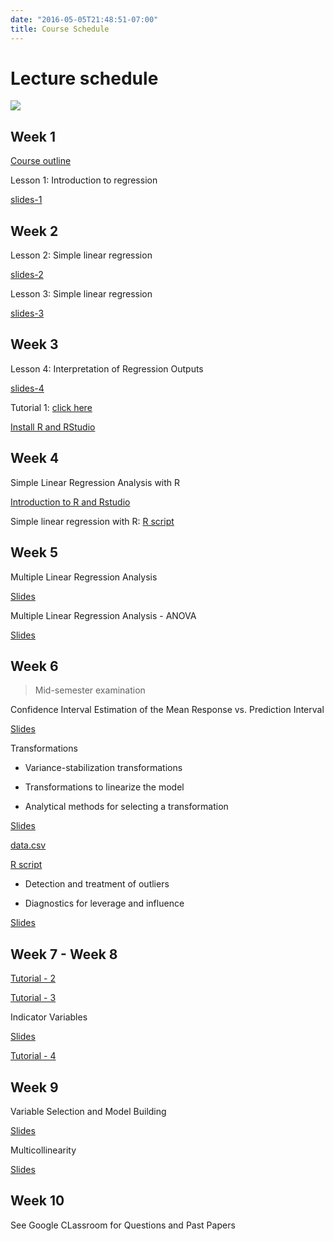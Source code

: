 ```yaml
---
date: "2016-05-05T21:48:51-07:00"
title: Course Schedule
---
```


# Lecture schedule


![](/regression/timetable.png)


## Week 1

[Course outline](/STA_506_2.0_LinearRegressionAnalysis_2020S1.pdf)

Lesson 1: Introduction to regression

[slides-1](/regression/regression1.html)

## Week 2

Lesson 2: Simple linear regression

[slides-2](/regression/regression2.html)

Lesson 3: Simple linear regression

[slides-3](/regression/regression3.html)

## Week 3

Lesson 4: Interpretation of Regression Outputs

[slides-4](/regression/regression4.html)

Tutorial 1: [click here](/Tutorial/tutorial_1.pdf)

[Install R and RStudio](https://r4fun.netlify.app/blog/topic1/)

## Week 4

Simple Linear Regression Analysis with R

[Introduction to R and Rstudio](https://r4fun.netlify.app/slides/4introduction_to_r_and_rstudio/1_intro_r_iassl#1)

Simple linear regression with R: [R script](/script/1regression.R)

## Week 5

Multiple Linear Regression Analysis

[Slides](/regression/regression6.html)

Multiple Linear Regression Analysis - ANOVA

[Slides](/regression/regression7.html)



## Week 6

> Mid-semester examination

Confidence Interval Estimation of the
Mean Response vs. Prediction Interval

[Slides](/regression/regression8.html)

Transformations

- Variance-stabilization transformations

- Transformations to linearize the model

- Analytical methods for selecting a transformation

[Slides](/regression/regression9.html)

[data.csv](/data/data.csv)

[R script](/data/datascript.R)

- Detection and treatment of outliers

- Diagnostics for leverage and influence

[Slides](/regression/regression10.html)

## Week 7 - Week 8

[Tutorial - 2](/regression/tutorial_1.pdf)

[Tutorial - 3](/regression/tutorial2.pdf)

Indicator Variables

[Slides](/regression/regression11.html)

[Tutorial - 4](/Tutorial/Tutorial_4.pdf)



## Week 9

Variable Selection and Model Building

[Slides](/regression/regression12.pdf)

Multicollinearity

[Slides](/regression/regression13.pdf)


## Week 10

See Google CLassroom for Questions and Past Papers

